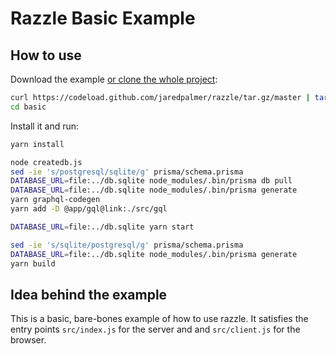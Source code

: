 # Razzle Basic Example

## How to use
Download the example [or clone the whole project](https://github.com/jaredpalmer/razzle.git):

```bash
curl https://codeload.github.com/jaredpalmer/razzle/tar.gz/master | tar -xz --strip=2 razzle-master/examples/basic
cd basic
```

Install it and run:

```bash
yarn install

node createdb.js
sed -ie 's/postgresql/sqlite/g' prisma/schema.prisma 
DATABASE_URL=file:../db.sqlite node_modules/.bin/prisma db pull
DATABASE_URL=file:../db.sqlite node_modules/.bin/prisma generate
yarn graphql-codegen
yarn add -D @app/gql@link:./src/gql

DATABASE_URL=file:../db.sqlite yarn start

sed -ie 's/sqlite/postgresql/g' prisma/schema.prisma
DATABASE_URL=file:../db.sqlite node_modules/.bin/prisma generate
yarn build
```

## Idea behind the example
This is a basic, bare-bones example of how to use razzle. It satisfies the entry points
`src/index.js` for the server and and `src/client.js` for the browser.
